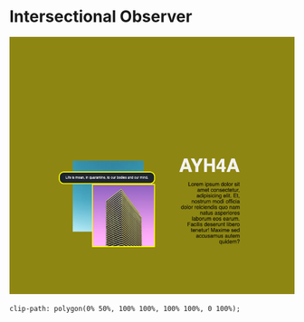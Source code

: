 # Intersectional Observer

![preview](preview.png)







```
clip-path: polygon(0% 50%, 100% 100%, 100% 100%, 0 100%);
```